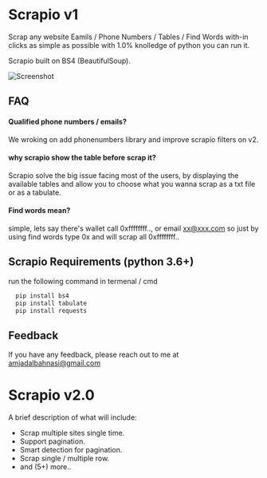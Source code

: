 
# Scrapio v1

Scrap any website Eamils / Phone Numbers / Tables / Find Words
with-in clicks as simple as possible with 1.0% knolledge of python you can run it.

Scrapio built on BS4 (BeautifulSoup).


![Screenshot](https://imgtr.ee/images/2023/06/18/YjlEn.png)


## FAQ

#### Qualified phone numbers / emails?

We wroking on add phonenumbers library and improve scrapio filters on v2.

#### why scrapio show the table before scrap it?

Scrapio solve the big issue facing most of the users, by displaying the available tables and allow you to choose what you wanna scrap as a txt file or as a tabulate.

#### Find words mean?

simple, lets say there's wallet call 0xffffffff.., or email xx@xxx.com so just by using find words type 0x and will scrap all 0xffffffff..




## Scrapio Requirements (python 3.6+)

run the following command in termenal / cmd

```bash
  pip install bs4
  pip install tabulate
  pip install requests
```


## Feedback

If you have any feedback, please reach out to me at amjadalbahnasi@gmail.com


# Scrapio v2.0

A brief description of what will include: 
- Scrap multiple sites single time.
- Support pagination. 
- Smart detection for pagination.
- Scrap single / multiple row.
- and (5+) more..

